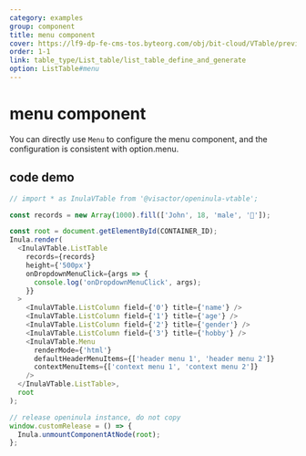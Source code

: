 ```yaml
---
category: examples
group: component
title: menu component
cover: https://lf9-dp-fe-cms-tos.byteorg.com/obj/bit-cloud/VTable/preview/react-default-new.png
order: 1-1
link: table_type/List_table/list_table_define_and_generate
option: ListTable#menu
---
```


# menu component

You can directly use `Menu` to configure the menu component, and the configuration is consistent with option.menu.

## code demo

```javascript livedemo template=vtable-openinula
// import * as InulaVTable from '@visactor/openinula-vtable';

const records = new Array(1000).fill(['John', 18, 'male', '🏀']);

const root = document.getElementById(CONTAINER_ID);
Inula.render(
  <InulaVTable.ListTable
    records={records}
    height={'500px'}
    onDropdownMenuClick={args => {
      console.log('onDropdownMenuClick', args);
    }}
  >
    <InulaVTable.ListColumn field={'0'} title={'name'} />
    <InulaVTable.ListColumn field={'1'} title={'age'} />
    <InulaVTable.ListColumn field={'2'} title={'gender'} />
    <InulaVTable.ListColumn field={'3'} title={'hobby'} />
    <InulaVTable.Menu
      renderMode={'html'}
      defaultHeaderMenuItems={['header menu 1', 'header menu 2']}
      contextMenuItems={['context menu 1', 'context menu 2']}
    />
  </InulaVTable.ListTable>,
  root
);

// release openinula instance, do not copy
window.customRelease = () => {
  Inula.unmountComponentAtNode(root);
};
```
